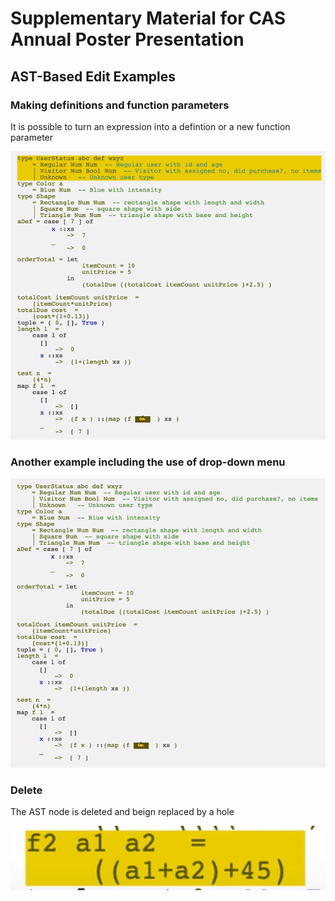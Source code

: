 # Supplementary Material for CAS Annual Poster Presentation 

## AST-Based Edit Examples

### Making definitions and function parameters
It is possible to turn an expression into a defintion or a new function parameter
<p align="center">
    <img src='gifs/2_adding_defs_and_function_parameters.gif' width="600" >
</p>

### Another example including the use of drop-down menu

<p align="center">
    <img src='gifs/3_more_examples.gif' width="600" >
</p>

### Delete
The AST node is deleted and beign replaced by a hole
<p align="center">
    <img src='gifs/1_hole.gif' width="600" >
</p>
